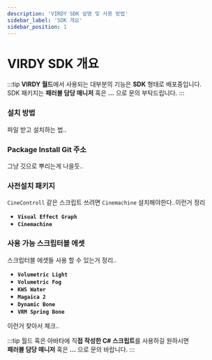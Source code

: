 ```yaml
---
description: 'VIRDY SDK 설명 및 사용 방법'
sidebar_label: 'SDK 개요'
sidebar_position: 1
---
```


# VIRDY SDK 개요

:::tip
**VIRDY 월드**에서 사용되는 대부분의 기능은 <span class="highlight_text">**SDK**</span> 형태로 배포중입니다. <br/>
SDK 패키지는 **패러블 담당 매니저** 혹은 **...** 으로 문의 부탁드립니다.
:::

### 설치 방법

파일 받고 설치하는 법..

### Package Install Git 주소

그냥 깃으로 뿌리는게 나을듯..

### 사전설치 패키지

```CineControll``` 같은 스크립트 쓰려면 ```Cinemachine``` 설치해야한다..이런거 정리
- **```Visual Effect Graph```**
- **```Cinemachine```**

### 사용 가능 스크립터블 에셋

스크립터블 에셋들 사용 할 수 있는거 정리..
- **```Volumetric Light```**
- **```Volumetric Fog```**
- **```KWS Water```**
- **```Magaica 2```**
- **```Dynamic Bone```**
- **```VRM Spring Bone```**

이런거 찾아서 체크..

:::tip
월드 혹은 아바타에 직**접 작성한 C# 스크립트**를 사용하길 원하시면 <br/>
**패러블 담당 매니저** 혹은 **...** 으로 문의 바랍니다.
:::